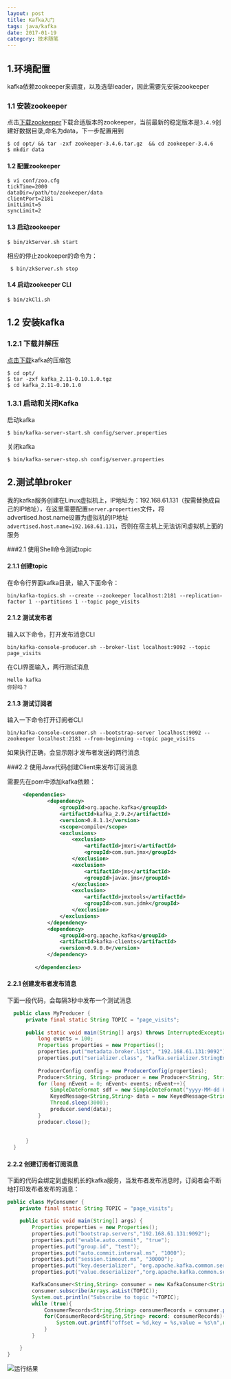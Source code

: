 ```yaml
---
layout: post
title: Kafka入门
tags: java/kafka
date: 2017-01-19
category: 技术随笔
---
```

## 1.环境配置
kafka依赖zookeeper来调度，以及选举leader，因此需要先安装zookeeper
### 1.1 安装zookeeper
点击[下载zookeeper](http://zookeeper.apache.org/releases.html)下载合适版本的zookeeper，当前最新的稳定版本是`3.4.9`创建好数据目录,命名为data，下一步配置用到

```shell
$ cd opt/ && tar -zxf zookeeper-3.4.6.tar.gz  && cd zookeeper-3.4.6
$ mkdir data
```
#### 1.2 配置zookeeper

```shell
$ vi conf/zoo.cfg
tickTime=2000
dataDir=/path/to/zookeeper/data
clientPort=2181
initLimit=5
syncLimit=2
```
#### 1.3 启动zookeeper
```shell
$ bin/zkServer.sh start
```
相应的停止zookeeper的命令为：
 
```shell
 $ bin/zkServer.sh stop
```
#### 1.4 启动zookeeper CLI

```shell
$ bin/zkCli.sh
```
<!-- more -->
## 1.2 安装kafka

### 1.2.1 下载并解压
[点击下载](https://www.apache.org/dyn/closer.cgi?path=/kafka/0.10.1.0/kafka_2.11-0.10.1.0.tgz)kafka的压缩包
```shell
$ cd opt/
$ tar -zxf kafka_2.11-0.10.1.0.tgz
$ cd kafka_2.11-0.10.1.0
```

### 1.3.1 启动和关闭Kafka
启动kafka
```shell
$ bin/kafka-server-start.sh config/server.properties

```
关闭kafka

```shell
$ bin/kafka-server-stop.sh config/server.properties

```

## 2.测试单broker
我的kafka服务创建在Linux虚拟机上，IP地址为：192.168.61.131（按需替换成自己的IP地址），在这里需要配置`server.properties`文件，将advertised.host.name设置为虚拟机的IP地址 `advertised.host.name=192.168.61.131`，否则在宿主机上无法访问虚拟机上面的服务

###2.1 使用Shell命令测试topic
#### 2.1.1 创建topic

在命令行界面kafka目录，输入下面命令：

```shell
bin/kafka-topics.sh --create --zookeeper localhost:2181 --replication-factor 1 --partitions 1 --topic page_visits

```
#### 2.1.2 测试发布者

输入以下命令，打开发布消息CLI
```shell
bin/kafka-console-producer.sh --broker-list localhost:9092 --topic page_visits

```

在CLI界面输入，两行测试消息

    Hello kafka
    你好吗？

#### 2.1.3 测试订阅者
输入一下命令打开订阅者CLI

```shell
bin/kafka-console-consumer.sh --bootstrap-server localhost:9092 --zookeeper localhost:2181 --from-beginning --topic page_visits

```
如果执行正确，会显示刚才发布者发送的两行消息

###2.2 使用Java代码创建Client来发布订阅消息

需要先在pom中添加kafka依赖：

```xml
     <dependencies>
             <dependency>
                 <groupId>org.apache.kafka</groupId>
                 <artifactId>kafka_2.9.2</artifactId>
                 <version>0.8.1.1</version>
                 <scope>compile</scope>
                 <exclusions>
                     <exclusion>
                         <artifactId>jmxri</artifactId>
                         <groupId>com.sun.jmx</groupId>
                     </exclusion>
                     <exclusion>
                         <artifactId>jms</artifactId>
                         <groupId>javax.jms</groupId>
                     </exclusion>
                     <exclusion>
                         <artifactId>jmxtools</artifactId>
                         <groupId>com.sun.jdmk</groupId>
                     </exclusion>
                 </exclusions>
             </dependency>
             <dependency>
                 <groupId>org.apache.kafka</groupId>
                 <artifactId>kafka-clients</artifactId>
                 <version>0.9.0.0</version>
             </dependency>
     
         </dependencies>

```

#### 2.2.1 创建发布者发布消息
下面一段代码，会每隔3秒中发布一个测试消息

```java
  public class MyProducer {
      private final static String TOPIC = "page_visits";
  
      public static void main(String[] args) throws InterruptedException {
          long events = 100;
          Properties properties = new Properties();
          properties.put("metadata.broker.list", "192.168.61.131:9092");
          properties.put("serializer.class", "kafka.serializer.StringEncoder");
  
          ProducerConfig config = new ProducerConfig(properties);
          Producer<String, String> producer = new Producer<String, String>(config);
          for (long nEvent = 0; nEvent< events; nEvent++){
              SimpleDateFormat sdf = new SimpleDateFormat("yyyy-MM-dd HH:mm:ss");
              KeyedMessage<String,String> data = new KeyedMessage<String, String>(TOPIC,String.valueOf(nEvent),"Test message from java program " + sdf.format(new Date()));
              Thread.sleep(3000);
              producer.send(data);
          }
          producer.close();
  
  
      }
  }

```

#### 2.2.2 创建订阅者订阅消息

下面的代码会绑定到虚拟机长的kafka服务，当发布者发布消息时，订阅者会不断地打印发布者发布的消息：

```java
public class MyConsumer {
    private final static String TOPIC = "page_visits";

    public static void main(String[] args) {
        Properties properties = new Properties();
        properties.put("bootstrap.servers","192.168.61.131:9092");
        properties.put("enable.auto.commit", "true");
        properties.put("group.id", "test");
        properties.put("auto.commit.interval.ms", "1000");
        properties.put("session.timeout.ms", "30000");
        properties.put("key.deserializer", "org.apache.kafka.common.serialization.StringDeserializer");
        properties.put("value.deserializer","org.apache.kafka.common.serialization.StringDeserializer");

        KafkaConsumer<String,String> consumer = new KafkaConsumer<String, String>(properties);
        consumer.subscribe(Arrays.asList(TOPIC));
        System.out.println("Subscribe to topic "+TOPIC);
        while (true){
            ConsumerRecords<String,String> consumerRecords = consumer.poll(100);
            for(ConsumerRecord<String,String> record: consumerRecords){
                System.out.printf("offset = %d,key = %s,value = %s\n",record.offset(),record.key(),record.value());
            }
        }

    }
}
```

![运行结果](https://ooo.0o0.ooo/2017/01/19/58807b900a087.png)





 


